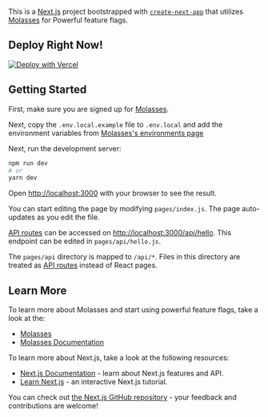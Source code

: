 This is a [Next.js](https://nextjs.org/) project bootstrapped with [`create-next-app`](https://github.com/vercel/next.js/tree/canary/packages/create-next-app) that utilizes [Molasses](https://www.molasses.app) for Powerful feature flags.

## Deploy Right Now!

[![Deploy with Vercel](https://vercel.com/button)](https://vercel.com/new/git/external?repository-url=https%3A%2F%2Fgithub.com%2Fmolassesapp%2Fexample-molasses-next-app&env=MOLASSES_API_KEY,NEXT_PUBLIC_MOLASSES_API_KEY&envDescription=These%20are%20the%20keys%20needed%20to%20populate%20Molasses%20feature%20flags&envLink=https%3A%2F%2Fwww.molasses.app%2Fenvironments)

## Getting Started

First, make sure you are signed up for [Molasses](https://www.molasses.app).

Next, copy the `.env.local.example` file to `.env.local` and add the environment variables from [Molasses's environments page](https://www.molasses.app/environments)

Next, run the development server:

```bash
npm run dev
# or
yarn dev
```

Open [http://localhost:3000](http://localhost:3000) with your browser to see the result.

You can start editing the page by modifying `pages/index.js`. The page auto-updates as you edit the file.

[API routes](https://nextjs.org/docs/api-routes/introduction) can be accessed on [http://localhost:3000/api/hello](http://localhost:3000/api/hello). This endpoint can be edited in `pages/api/hello.js`.

The `pages/api` directory is mapped to `/api/*`. Files in this directory are treated as [API routes](https://nextjs.org/docs/api-routes/introduction) instead of React pages.

## Learn More

To learn more about Molasses and start using powerful feature flags, take a look at the:

- [Molasses](https://www.molasses.app/)
- [Molasses Documentation](https://docs.molasses.app/)

To learn more about Next.js, take a look at the following resources:

- [Next.js Documentation](https://nextjs.org/docs) - learn about Next.js features and API.
- [Learn Next.js](https://nextjs.org/learn) - an interactive Next.js tutorial.

You can check out [the Next.js GitHub repository](https://github.com/vercel/next.js/) - your feedback and contributions are welcome!
